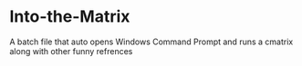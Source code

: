 # Into-the-Matrix
A batch file that auto opens Windows Command Prompt and runs a cmatrix along with other funny refrences
